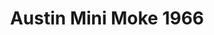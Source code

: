 ---
    title: Austin Mini Moke 1966
    slug: Austin-Mini-Moke-1966
    description:
    code: Austin-Mini-Moke-1966
    image: https://cmdiy-archive.s3.us-east-1.amazonaws.com/adverts/images/Austin+Mini+Moke+1966.jpeg
    download: https://cmdiy-archive.s3.us-east-1.amazonaws.com/adverts/documents/Austin+Mini+Moke+1966.pdf
---